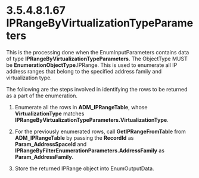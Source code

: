 <html dir="LTR" xmlns:mshelp="http://msdn.microsoft.com/mshelp" xmlns:ddue="http://ddue.schemas.microsoft.com/authoring/2003/5" xmlns:xlink="http://www.w3.org/1999/xlink" xmlns:tool="http://www.microsoft.com/tooltip">
 <body>
 <div id="header">
 <h1 class="heading">3.5.4.8.1.67 IPRangeByVirtualizationTypeParameters</h1>
 </div>
 <div id="mainSection">
 <div id="mainBody">
 <div id="allHistory" class="saveHistory"></div>
 <div id="sectionSection0" class="section" name="collapseableSection">
 

<p>This is the processing done when the EnumInputParameters
contains data of type <b>IPRangeByVirtualizationTypeParameters</b>. The
ObjectType MUST be <b>EnumerationObjectType</b>.IPRange. This is used to
enumerate all IP address ranges that belong to the specified address family and
virtualization type. </p>

<p>The following are the steps involved in identifying the rows
to be returned as a part of the enumeration.</p>

<ol><li><p><span> </span>Enumerate all
the rows in <b>ADM_IPRangeTable</b>, whose <b>VirtualizationType</b> matches <b>IPRangeByVirtualizationTypeParameters.VirtualizationType</b>.</p>

</li><li><p><span> </span>For the
previously enumerated rows, call <b>GetIPRangeFromTabl</b>e from <b>ADM_IPRangeTable</b>
by passing the <b>RecordId</b> as <b>Param_AddressSpaceId</b> and <b>IPRangeByFilterEnumerationParameters.AddressFamily</b>
as <b>Param_AddressFamily</b>.</p>

</li><li><p><span> </span>Store the
returned IPRange object into EnumOutputData.</p>

</li></ol>
 </div>
 </div>
 </div>
 </body>
</html>